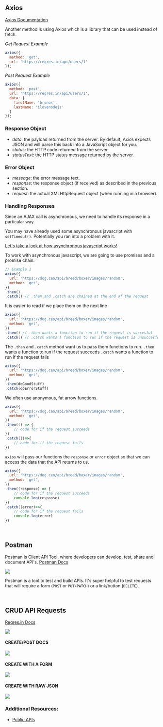 ## Axios

[Axios Documentation](https://github.com/axios/axios)

Another method is using Axios which is a library that can be used instead of fetch.

*Get Request Example*

```js
axios({
  method: 'get',
  url: 'https://reqres.in/api/users/1'
});
```

*Post Request Example*

```js
axios({
  method: 'post',
  url: 'https://reqres.in/api/users/1',
  data: {
    firstName: 'brunos',
    lastName: 'ilovenodejs'
  }
});
```

### Response Object

- *data*: the payload returned from the server. By default, Axios expects JSON and will parse this back into a JavaScript object for you.
- *status*: the HTTP code returned from the server.
- *statusText*: the HTTP status message returned by the server.


### Error Object

- *message*: the error message text.
- *response*: the response object (if received) as described in the previous section.
- *request*: the actual XMLHttpRequest object (when running in a browser).

### Handling Responses

Since an AJAX call is asynchronous, we need to handle its response in a particular way.  

You may have already used some asynchronous javascript with `setTimeout()`.  Potentially you ran into a problem with it.  

[Let's take a look at how asynchronous javascript works!](https://www.youtube.com/watch?v=8aGhZQkoFbQ)

To work with asynchronous javascript, we are going to use promises and a promise chain.

```js
// Example 1
axios({
  url: 'https://dog.ceo/api/breed/boxer/images/random',
  method: 'get',
})
.then()
.catch() // .then and .catch are chained at the end of the request 
```

It is easier to read if we place them on the next line

```js
axios({
  url: 'https://dog.ceo/api/breed/boxer/images/random',
  method: 'get',
})
.then() // .then wants a function to run if the request is succesful
.catch() // .catch wants a function to run if the request is unsuccesful
```

The `.then` and `.catch` method want us to pass them functions to run.
`.then` wants a function to run if the request succeeds 
`.catch` wants a function to run if the request fails

```js
axios({
  url: 'https://dog.ceo/api/breed/boxer/images/random',
  method: 'get',
})
.then(doGoodStuff) 
.catch(doErrorStuff) 
```

We often use anonymous, fat arrow functions.

```js
axios({
  url: 'https://dog.ceo/api/breed/boxer/images/random',
  method: 'get',
})
.then(() => {
    // code for if the request succeeds
}) 
.catch(()=>{
    // code for if the request fails
}) 
```

`axios` will pass our functions the `response` or `error` object so that we can access the data that the API returns to us.

```js
axios({
  url: 'https://dog.ceo/api/breed/boxer/images/random',
  method: 'get',
})
.then((response) => {
    // code for if the request succeeds
    console.log(response)
}) 
.catch((error)=>{
    // code for if the request fails
    console.log(error)
}) 
```

<br>

## Postman

Postman is Client API Tool, where developers can develop, test, share and document API's.
[Postman Docs](https://www.getpostman.com/)

![](https://i.imgur.com/Px0MmFA.png)

Postman is a tool to test and build APIs. It's super helpful to test requests that will require a form (`POST` or `PUT/PATCH`) or a link/button (`DELETE`).

<br>

## CRUD API Requests

[Reqres.in Docs](https://reqres.in/)

![](https://i.imgur.com/MC3d9KN.png)

#### CREATE/POST DOCS

![](https://i.imgur.com/BT2Nv0U.png)

#### CREATE WITH A FORM

![](https://i.imgur.com/DsNSAyo.png)

#### CREATE WITH RAW JSON

![](https://i.imgur.com/DsNSAyo.png)


### Additional Resources:

- [Public APIs](https://github.com/public-apis/public-apis)
